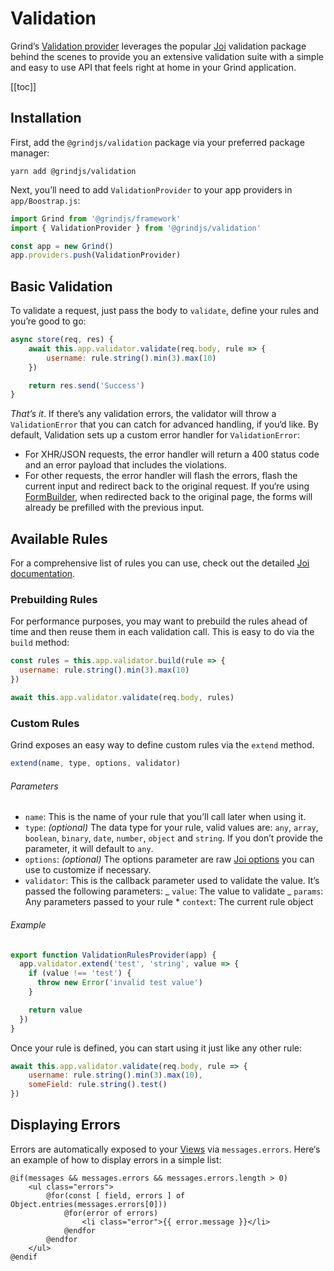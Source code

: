 # Validation

Grind’s [Validation provider](https://github.com/grindjs/validation) leverages the popular [Joi](https://www.npmjs.com/package/joi) validation package behind the scenes to provide you an extensive validation suite with a simple and easy to use API that feels right at home in your Grind application.

[[toc]]

## Installation

First, add the `@grindjs/validation` package via your preferred package manager:

```shell
yarn add @grindjs/validation
```

Next, you’ll need to add `ValidationProvider` to your app providers in `app/Boostrap.js`:

```js
import Grind from '@grindjs/framework'
import { ValidationProvider } from '@grindjs/validation'

const app = new Grind()
app.providers.push(ValidationProvider)
```

## Basic Validation

To validate a request, just pass the body to `validate`, define your rules and you’re good to go:

```js
async store(req, res) {
	await this.app.validator.validate(req.body, rule => {
		username: rule.string().min(3).max(10)
	})

	return res.send('Success')
}
```

_That’s it_. If there’s any validation errors, the validator will throw a `ValidationError` that you can catch for advanced handling, if you‘d like. By default, Validation sets up a custom error handler for `ValidationError`:

- For XHR/JSON requests, the error handler will return a 400 status code and an error payload that includes the violations.
- For other requests, the error handler will flash the errors, flash the current input and redirect back to the original request. If you‘re using [FormBuilder](html-builders), when redirected back to the original page, the forms will already be prefilled with the previous input.

## Available Rules

For a comprehensive list of rules you can use, check out the detailed [Joi documentation](https://github.com/hapijs/joi/blob/master/API.md).

### Prebuilding Rules

For performance purposes, you may want to prebuild the rules ahead of time and then reuse them in each validation call. This is easy to do via the `build` method:

```js
const rules = this.app.validator.build(rule => {
  username: rule.string().min(3).max(10)
})

await this.app.validator.validate(req.body, rules)
```

### Custom Rules

Grind exposes an easy way to define custom rules via the `extend` method.

```js
extend(name, type, options, validator)
```

###### Parameters

- `name`: This is the name of your rule that you’ll call later when using it.
- `type`: _(optional)_ The data type for your rule, valid values are: `any`, `array`, `boolean`, `binary`, `date`, `number`, `object` and `string`. If you don’t provide the parameter, it will default to `any`.
- `options`: _(optional)_ The options parameter are raw [Joi options](https://github.com/hapijs/joi/blob/master/API.md#extension) you can use to customize if necessary.
- `validator`: This is the callback parameter used to validate the value. It’s passed the following parameters:
  _ `value`: The value to validate
  _ `params`: Any parameters passed to your rule \* `context`: The current rule object

###### Example

```js
export function ValidationRulesProvider(app) {
  app.validator.extend('test', 'string', value => {
    if (value !== 'test') {
      throw new Error('invalid test value')
    }

    return value
  })
}
```

Once your rule is defined, you can start using it just like any other rule:

```js
await this.app.validator.validate(req.body, rule => {
	username: rule.string().min(3).max(10),
	someField: rule.string().test()
})
```

## Displaying Errors

Errors are automatically exposed to your [Views](templates) via `messages.errors`. Here‘s an example of how to display errors in a simple list:

```stone
@if(messages && messages.errors && messages.errors.length > 0)
	<ul class="errors">
		@for(const [ field, errors ] of Object.entries(messages.errors[0]))
			@for(error of errors)
				<li class="error">{{ error.message }}</li>
			@endfor
		@endfor
	</ul>
@endif
```
